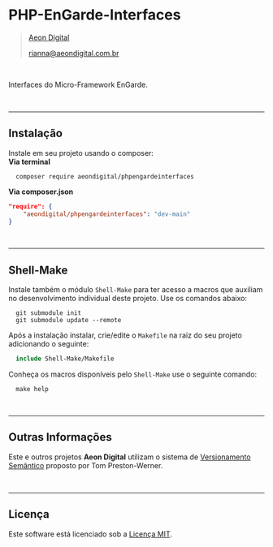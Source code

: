 PHP-EnGarde-Interfaces
=======================

> [Aeon Digital](http://www.aeondigital.com.br)
>
> rianna@aeondigital.com.br

&nbsp;

Interfaces do Micro-Framework EnGarde.


&nbsp;
&nbsp;


________________________________________________________________________________________________________________________

## Instalação

Instale em seu projeto usando o composer:  
**Via terminal**
```shell
  composer require aeondigital/phpengardeinterfaces
```

**Via composer.json**
```json
"require": {
    "aeondigital/phpengardeinterfaces": "dev-main"
}
```


&nbsp;
&nbsp;


________________________________________________________________________________________________________________________

## Shell-Make

Instale também o módulo ``Shell-Make`` para ter acesso a macros que auxiliam no desenvolvimento individual deste
projeto. Use os comandos abaixo:

```shell
  git submodule init
  git submodule update --remote
```

Após a instalação instalar, crie/edite o ``Makefile`` na raiz do seu projeto adicionando o seguinte:

```Makefile
  include Shell-Make/Makefile
```

Conheça os macros disponíveis pelo ``Shell-Make`` use o seguinte comando:

```shell
  make help
```


&nbsp;
&nbsp;


________________________________________________________________________________________________________________________

## Outras Informações

Este e outros projetos **Aeon Digital** utilizam o sistema de [Versionamento Semântico](https://semver.org/) proposto 
por Tom Preston-Werner.


&nbsp;
&nbsp;


________________________________________________________________________________________________________________________

## Licença

Este software está licenciado sob a [Licença MIT](LICENSE).